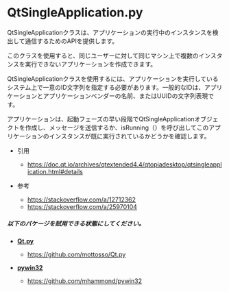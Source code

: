 # QtSingleApplication.py

QtSingleApplicationクラスは、アプリケーションの実行中のインスタンスを検出して通信するためのAPIを提供します。

このクラスを使用すると、同じユーザーに対して同じマシン上で複数のインスタンスを実行できないアプリケーションを作成できます。

QtSingleApplicationクラスを使用するには、アプリケーションを実行しているシステム上で一意のID文字列を指定する必要があります。一般的なIDは、アプリケーションとアプリケーションベンダーの名前、またはUUIDの文字列表現です。

アプリケーションは、起動フェーズの早い段階でQtSingleApplicationオブジェクトを作成し、メッセージを送信するか、isRunning（）を呼び出してこのアプリケーションのインスタンスが既に実行されているかどうかを確認します。

- 引用
  - https://doc.qt.io/archives/qtextended4.4/qtopiadesktop/qtsingleapplication.html#details

- 参考
  - https://stackoverflow.com/a/12712362
  - https://stackoverflow.com/a/25970104

##### 以下のパケージを試用できる状態にしてください。
- [**Qt.py**](https://github.com/mottosso/Qt.py)
  - https://github.com/mottosso/Qt.py

- [**pywin32**](https://github.com/mottosso/Qt.py)
  - https://github.com/mhammond/pywin32
